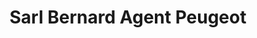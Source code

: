 ---
title: "Sarl Bernard Agent Peugeot"
url: /esquerdes/sarl-bernard-agent-peugeot/
shop: réparation de voitures
---